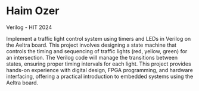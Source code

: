 # Haim Ozer   
Verilog - HIT 2024

Implement a traffic light control system using timers and LEDs in Verilog on the Aeltra  board.
This project involves designing a state machine that controls the timing and sequencing of traffic lights (red, yellow, green) for an intersection.
The Verilog code will manage the transitions between states,
ensuring proper timing intervals for each light.
This project provides hands-on experience with digital design, FPGA programming, and hardware interfacing, offering a practical introduction to embedded systems using the Aeltra  board.
